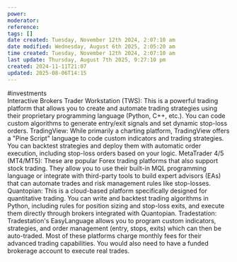 ```yaml
---
power: 
moderator: 
reference: 
tags: []
date created: Tuesday, November 12th 2024, 2:07:10 am
date modified: Wednesday, August 6th 2025, 2:05:20 am
time created: Tuesday, November 12th 2024, 2:07:10 am
last update: Thursday, August 7th 2025, 9:27:10 pm
created: 2024-11-11T21:07
updated: 2025-08-06T14:15
---
```

#investments   
Interactive Brokers Trader Workstation (TWS): This is a powerful trading platform that allows you to create and automate trading strategies using their proprietary programming language (Python, C++, etc.). You can code custom algorithms to generate entry/exit signals and set dynamic stop-loss orders. TradingView: While primarily a charting platform, TradingView offers a "Pine Script" language to code custom indicators and trading strategies. You can backtest strategies and deploy them with automatic order execution, including stop-loss orders based on your logic. MetaTrader 4/5 (MT4/MT5): These are popular Forex trading platforms that also support stock trading. They allow you to use their built-in MQL programming language or integrate with third-party tools to build expert advisors (EAs) that can automate trades and risk management rules like stop-losses. Quantopian: This is a cloud-based platform specifically designed for quantitative trading. You can write and backtest trading algorithms in Python, including rules for position sizing and stop-loss exits, and execute them directly through brokers integrated with Quantopian. Tradestation: Tradestation's EasyLanguage allows you to program custom indicators, strategies, and order management (entry, stops, exits) which can then be auto-traded. Most of these platforms charge monthly fees for their advanced trading capabilities. You would also need to have a funded brokerage account to execute real trades.